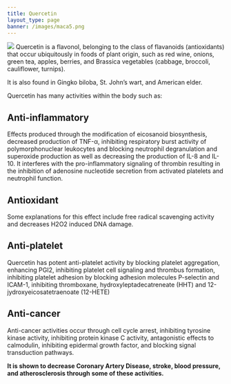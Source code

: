 ```yaml
---
title: Quercetin
layout_type: page
banner: /images/maca5.png
---
```


<img class="right-img" src="/images/quercetin.png">
Quercetin is a flavonol, belonging to the class of flavanoids (antioxidants) that occur ubiquitously in foods of plant origin, such as red wine, onions, green tea, apples, berries, and Brassica vegetables (cabbage, broccoli, cauliflower, turnips).

It is also found in Gingko biloba, St. John’s wart, and American elder.

Quercetin has many activities within the body such as:

## Anti-inflammatory

Effects produced through the modification of eicosanoid biosynthesis, decreased production of TNF-α, inhibiting respiratory burst activity of polymorphonuclear leukocytes and blocking neutrophil degranulation and superoxide production as well as decreasing the production of IL-8 and IL-10. It interferes with the pro-inflammatory signaling of thrombin resulting in the inhibition of adenosine nucleotide secretion from activated platelets and neutrophil function.

## Antioxidant

Some explanations for this effect include free radical scavenging activity and decreases H2O2 induced DNA damage.

## Anti-platelet

Quercetin has potent anti-platelet activity by blocking platelet aggregation, enhancing PGI2, inhibiting platelet cell signaling and thrombus formation, inhibiting platelet adhesion by blocking adhesion molecules P-selectin and ICAM-1, inhibiting thromboxane, hydroxyleptadecatreneate (HHT) and 12-jydroxyeicosatetraenoate (12-HETE)

## Anti-cancer

Anti-cancer activities occur through cell cycle arrest, inhibiting tyrosine kinase activity, inhibiting protein kinase C activity, antagonistic effects to calmodulin, inhibiting epidermal growth factor, and blocking signal transduction pathways.

**It is shown to decrease Coronary Artery Disease, stroke, blood pressure, and atherosclerosis through some of these activities.**